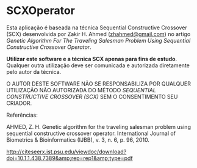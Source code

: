 # SCXOperator

Esta aplicação é baseada na técnica Sequential Constructive Crossover (SCX) desenvolvida por Zakir H. Ahmed (zhahmed@gmail.com) no artigo *Genetic Algorithm For The Traveling Salesman Problem Using Sequential Constructive Crossover Operator*.

**Utilizar este software e a técnica SCX apenas para fins de estudo**. Qualquer outra utilização deve ser comunicada e autorizada diretamente pelo autor da técnica.

O AUTOR DESTE SOFTWARE NÃO SE RESPONSABILIZA POR QUALQUER UTILIZAÇÃO NÃO AUTORIZADA DO MÉTODO *SEQUENTIAL CONSTRUCTIVE CROSSOVER (SCX)* SEM O CONSENTIMENTO SEU CRIADOR.

Referências:

AHMED, Z. H. Genetic algorithm for the traveling salesman problem using sequential constructive crossover operator. International Journal of Biometrics &amp; Bioinformatics (IJBB), v. 3, n. 6, p. 96, 2010.

http://citeseerx.ist.psu.edu/viewdoc/download?doi=10.1.1.438.7389&amp;rep=rep1&amp;type=pdf
